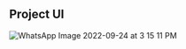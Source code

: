 ## Project UI

![WhatsApp Image 2022-09-24 at 3 15 11 PM](https://user-images.githubusercontent.com/99033374/192091519-538e38c2-1425-4fa8-a06b-88658d8355e6.jpeg)
